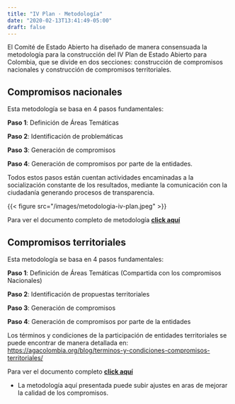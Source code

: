 ```yaml
---
title: "IV Plan · Metodología"
date: "2020-02-13T13:41:49-05:00"
draft: false
---
```

El Comité de Estado Abierto ha diseñado de manera consensuada la metodología para la construcción del IV Plan de Estado Abierto para Colombia, que se divide en dos secciones: construcción de compromisos nacionales y construcción de compromisos territoriales.

## Compromisos nacionales

Esta metodología se basa en 4 pasos fundamentales:

**Paso 1**: Definición de Áreas Temáticas

**Paso 2**: Identificación de problemáticas

**Paso 3**: Generación de compromisos

**Paso 4**: Generación de compromisos por parte de la entidades.

Todos estos pasos están cuentan actividades encaminadas a la socialización constante de los resultados, mediante la comunicación con la ciudadanía generando procesos de transparencia.

{{< figure src="/images/metodologia-iv-plan.jpeg" >}}

Para ver el documento completo de metodología [**click aquí**](/documents/metodologia-aga.pdf)

## Compromisos territoriales

Esta metodología se basa en 4 pasos fundamentales:

**Paso 1**: Definición de Áreas Temáticas (Compartida con los compromisos Nacionales)

**Paso 2**: Identificación de propuestas territoriales

**Paso 3**: Generación de compromisos

**Paso 4**: Generación de compromisos por parte de la entidades

Los términos y condiciones de la participación de entidades territoriales se puede encontrar de manera detallada en: https://agacolombia.org/blog/terminos-y-condiciones-compromisos-territoriales/

Para ver el documento completo [**click aquí**](/documents/terminos-convocatoria-territorial.pdf)

* La metodología aquí presentada puede subir ajustes en aras de mejorar la calidad de los compromisos.
